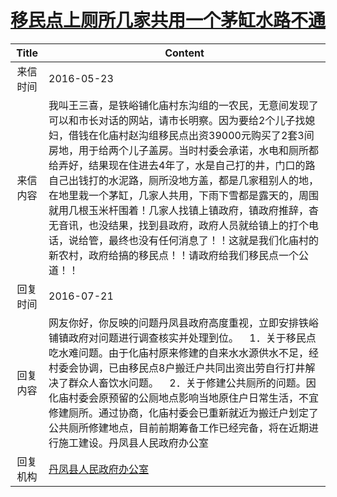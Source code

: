 # [移民点上厕所几家共用一个茅缸水路不通](http://www.shangluo.gov.cn/zmhd/ldxxxx.jsp?urltype=leadermail.LeaderMailContentUrl&wbtreeid=1112&leadermailid=3633)

| Title |                                                                                                                                                    Content                                                                                                                                                    |
|:-----:|---------------------------------------------------------------------------------------------------------------------------------------------------------------------------------------------------------------------------------------------------------------------------------------------------------------|
| 来信时间  | 2016-05-23                                                                                                                                                                                                                                                                                                    |
| 来信内容  | 我叫王三喜，是铁峪铺化庙村东沟组的一农民，无意间发现了可以和市长对话的网站，请市长明察。因为要给2个儿子找媳妇，借钱在化庙村赵沟组移民点出资39000元购买了2套3间房地，用于给两个儿子盖房。当时村委会承诺，水电和厕所都给弄好，结果现在住进去4年了，水是自己打的井，门口的路自己出钱打的水泥路，厕所没地方盖，都是几家租别人的地，在地里栽一个茅缸，几家人共用，下雨下雪都是露天的，周围就用几根玉米杆围着！几家人找镇上镇政府，镇政府推辞，杳无音讯，也没结果，找到县政府，政府人员就给镇上的打个电话，说给管，最终也没有任何消息了！！这就是我们化庙村的新农村，政府给搞的移民点！！请政府给我们移民点一个公道！！ |
| 回复时间  | 2016-07-21                                                                                                                                                                                                                                                                                                    |
| 回复内容  | 网友你好，你反映的问题丹凤县政府高度重视，立即安排铁峪铺镇政府对问题进行调查核实并处理到位。    1．关于移民点吃水难问题。由于化庙村原来修建的自来水水源供水不足，经村委会协调，已由移民点8户搬迁户共同出资出劳自行打井解决了群众人畜饮水问题。    2．关于修建公共厕所的问题。因化庙村委会原预留的公厕地点影响当地原住户日常生活，不宜修建厕所。通过协商，化庙村委会已重新就近为搬迁户划定了公共厕所修建地点，目前前期筹备工作已经完备，将在近期进行施工建设。丹凤县人民政府办公室                                                                |
| 回复机构  | [丹凤县人民政府办公室](../../category/agencies/丹凤县人民政府办公室.md)                                                                                                                                                                                                                                                           |
